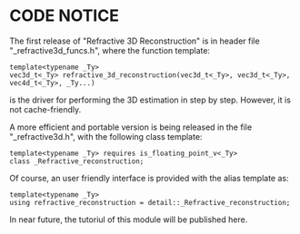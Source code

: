 # CODE NOTICE
The first release of "Refractive 3D Reconstruction" is in header file "_refractive3d_funcs.h", where the function template:
```
template<typename _Ty>
vec3d_t<_Ty> refractive_3d_reconstruction(vec3d_t<_Ty>, vec3d_t<_Ty>, vec4d_t<_Ty>, _Ty...)
```
is the driver for performing the 3D estimation in step by step. However, it is not cache-friendly.

A more efficient and portable version is being released in the file "_refractive3d.h", with the following class template:
```
template<typename _Ty> requires is_floating_point_v<_Ty>
class _Refractive_reconstruction;
```
Of course, an user friendly interface is provided with the alias template as:
```
template<typename _Ty>
using refractive_reconstruction = detail::_Refractive_reconstruction;
```
In near future, the tutoriul of this module will be published here.
